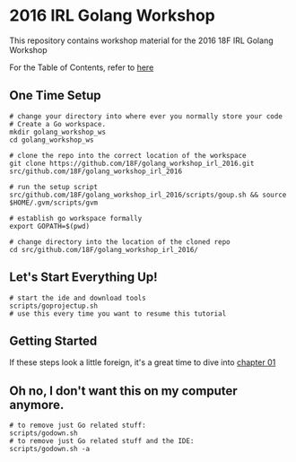 # 2016 IRL Golang Workshop

This repository contains workshop material for the 2016 18F IRL Golang Workshop

For the Table of Contents, refer to [here](chapters/README.md)

## One Time Setup
```
# change your directory into where ever you normally store your code
# Create a Go workspace.
mkdir golang_workshop_ws
cd golang_workshop_ws

# clone the repo into the correct location of the workspace
git clone https://github.com/18F/golang_workshop_irl_2016.git src/github.com/18F/golang_workshop_irl_2016

# run the setup script
src/github.com/18F/golang_workshop_irl_2016/scripts/goup.sh && source $HOME/.gvm/scripts/gvm

# establish go workspace formally
export GOPATH=$(pwd)

# change directory into the location of the cloned repo
cd src/github.com/18F/golang_workshop_irl_2016/
```

## Let's Start Everything Up!
```
# start the ide and download tools
scripts/goprojectup.sh
# use this every time you want to resume this tutorial
```

## Getting Started
If these steps look a little foreign, it's a great time to dive into [chapter 01](chapters/ch01/README.md)

## Oh no, I don't want this on my computer anymore.
```
# to remove just Go related stuff:
scripts/godown.sh
# to remove just Go related stuff and the IDE:
scripts/godown.sh -a
```
